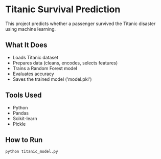 # Titanic Survival Prediction 

This project predicts whether a passenger survived the Titanic disaster using machine learning.

## What It Does
- Loads Titanic dataset
- Prepares data (cleans, encodes, selects features)
- Trains a Random Forest model
- Evaluates accuracy
- Saves the trained model ('model.pkl')

## Tools Used
- Python
- Pandas
- Scikit-learn
- Pickle

## How to Run

```bash
python titanic_model.py
